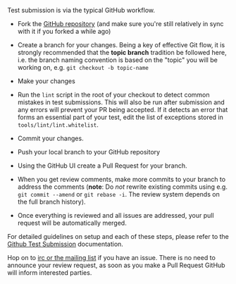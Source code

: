 Test submission is via the typical GitHub workflow.

* Fork the [GitHub repository][repo] (and make sure you're still relatively in
sync with it if you forked a while ago)

* Create a branch for your changes. Being a key of effective Git flow, it is
strongly recommended that the **topic branch** tradition be followed here,
i.e. the branch naming convention is based on the "topic" you will be working
on, e.g. `git checkout -b topic-name`

* Make your changes

* Run the `lint` script in the root of your checkout to detect common
  mistakes in test submissions. This will also be run after submission
  and any errors will prevent your PR being accepted. If it detects an
  error that forms an essential part of your test, edit the list of
  exceptions stored in `tools/lint/lint.whitelist`.

* Commit your changes.

* Push your local branch to your GitHub repository

* Using the GitHub UI create a Pull Request for your branch.

* When you get review comments, make more commits to your branch to
  address the comments (**note**: Do *not* rewrite existing commits using
  e.g. `git commit --amend` or `git rebase -i`. The review system
  depends on the full branch history).

* Once everything is reviewed and all issues are addressed, your pull
  request will be automatically merged.

For detailed guidelines on setup and each of these steps, please refer to the
[Github Test Submission][github101] documentation.

Hop on to [irc or the mailing list][discuss] if you have an
issue. There is no need to announce your review request, as soon as
you make a Pull Request GitHub will inform interested parties.

[repo]: https://github.com/w3c/web-platform-tests/
[github101]: ./github-101.html
[discuss]: /discuss.html
